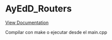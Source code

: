 # AyEdD_Routers
[View Documentation](https://github.com/David-A-T-M/AyED_final/blob/main/refman.pdf)

Compilar con make o ejecutar desde el main.cpp